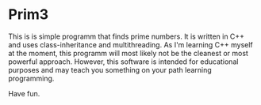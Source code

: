 # Prim3
This is is simple programm that finds prime numbers.
It is written in C++ and uses class-inheritance and multithreading.
As I'm learning C++ myself at the moment, this programm will most likely not be the cleanest or most powerful approach.
However, this software is intended for educational purposes and may teach you something on your path learning programming.

Have fun.
